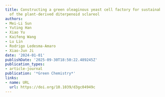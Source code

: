 ```yaml
---
title: Constructing a green oleaginous yeast cell factory for sustainable production
  of the plant-derived diterpenoid sclareol
authors:
- Mei-Li Sun
- Yuting Han
- Xiao Yu
- Kaifeng Wang
- Lu Lin
- Rodrigo Ledesma‐Amaro
- Xiao‐Jun Ji
date: '2024-01-01'
publishDate: '2025-09-30T18:50:22.489245Z'
publication_types:
- article-journal
publication: '*Green Chemistry*'
links:
- name: URL
  url: https://doi.org/10.1039/d3gc04949c
---
```

